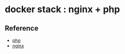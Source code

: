 
# docker stack : nginx + php

## Reference
+ [php](https://hub.docker.com/_/php/)
+ [nginx](https://hub.docker.com/_/nginx/)
